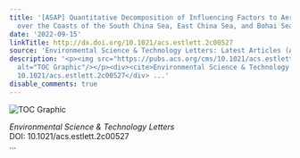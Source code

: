 ```yaml
---
title: '[ASAP] Quantitative Decomposition of Influencing Factors to Aerosol pH Variation
  over the Coasts of the South China Sea, East China Sea, and Bohai Sea'
date: '2022-09-15'
linkTitle: http://dx.doi.org/10.1021/acs.estlett.2c00527
source: 'Environmental Science & Technology Letters: Latest Articles (ACS Publications)'
description: '<p><img src="https://pubs.acs.org/cms/10.1021/acs.estlett.2c00527/asset/images/medium/ez2c00527_0003.gif"
  alt="TOC Graphic"/></p><div><cite>Environmental Science & Technology Letters</cite></div><div>DOI:
  10.1021/acs.estlett.2c00527</div> ...'
disable_comments: true
---
```

<p><img src="https://pubs.acs.org/cms/10.1021/acs.estlett.2c00527/asset/images/medium/ez2c00527_0003.gif" alt="TOC Graphic"/></p><div><cite>Environmental Science & Technology Letters</cite></div><div>DOI: 10.1021/acs.estlett.2c00527</div> ...